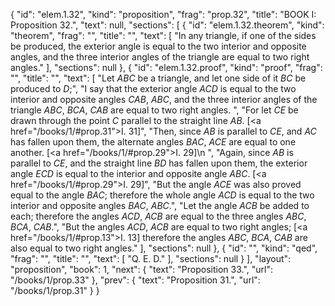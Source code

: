 {
  "id": "elem.1.32",
  "kind": "proposition",
  "frag": "prop.32",
  "title": "BOOK I: Proposition 32.",
  "text": null,
  "sections": [
    {
      "id": "elem.1.32.theorem",
      "kind": "theorem",
      "frag": "",
      "title": "",
      "text": [
        "In any triangle, if one of the sides be produced, the exterior angle is equal to the two interior and opposite angles, and the three interior angles of the triangle are equal to two right angles."
      ],
      "sections": null
    },
    {
      "id": "elem.1.32.proof",
      "kind": "proof",
      "frag": "",
      "title": "",
      "text": [
        "Let <var>ABC</var> be a triangle, and let one side of it <var>BC</var> be produced to <var>D</var>;",
        "I say that the exterior angle <var>ACD</var> is equal to the two interior and opposite angles <var>CAB</var>, <var>ABC</var>, and the three interior angles of the triangle <var>ABC</var>, <var>BCA</var>, <var>CAB</var> are equal to two right angles. ",
        "For let <var>CE</var> be drawn through the point <var>C</var> parallel to the straight line <var>AB</var>. [<a href=\"/books/1/#prop.31\">I. 31</a>]",
        "Then, since <var>AB</var> is parallel to <var>CE</var>, and <var>AC</var> has fallen upon them, the alternate angles <var>BAC</var>, <var>ACE</var> are equal to one another. [<a href=\"/books/1/#prop.29\">I. 29</a>]\n        ",
        "Again, since <var>AB</var> is parallel to <var>CE</var>, and the straight line <var>BD</var> has fallen upon them, the exterior angle <var>ECD</var> is equal to the interior and opposite angle <var>ABC</var>. [<a href=\"/books/1/#prop.29\">I. 29</a>]",
        "But the angle <var>ACE</var> was also proved equal to the angle <var>BAC</var>; therefore the whole angle <var>ACD</var> is equal to the two interior and opposite angles <var>BAC</var>, <var>ABC</var>.",
        "Let the angle <var>ACB</var> be added to each; therefore the angles <var>ACD</var>, <var>ACB</var> are equal to the three angles <var>ABC</var>, <var>BCA</var>, <var>CAB</var>.",
        "But the angles <var>ACD</var>, <var>ACB</var> are equal to two right angles; [<a href=\"/books/1/#prop.13\">I. 13</a>] therefore the angles <var>ABC</var>, <var>BCA</var>, <var>CAB</var> are also equal to two right angles."
      ],
      "sections": null
    },
    {
      "id": "",
      "kind": "qed",
      "frag": "",
      "title": "",
      "text": [
        "Q. E. D."
      ],
      "sections": null
    }
  ],
  "layout": "proposition",
  "book": 1,
  "next": {
    "text": "Proposition 33.",
    "url": "/books/1/prop.33"
  },
  "prev": {
    "text": "Proposition 31.",
    "url": "/books/1/prop.31"
  }
}
